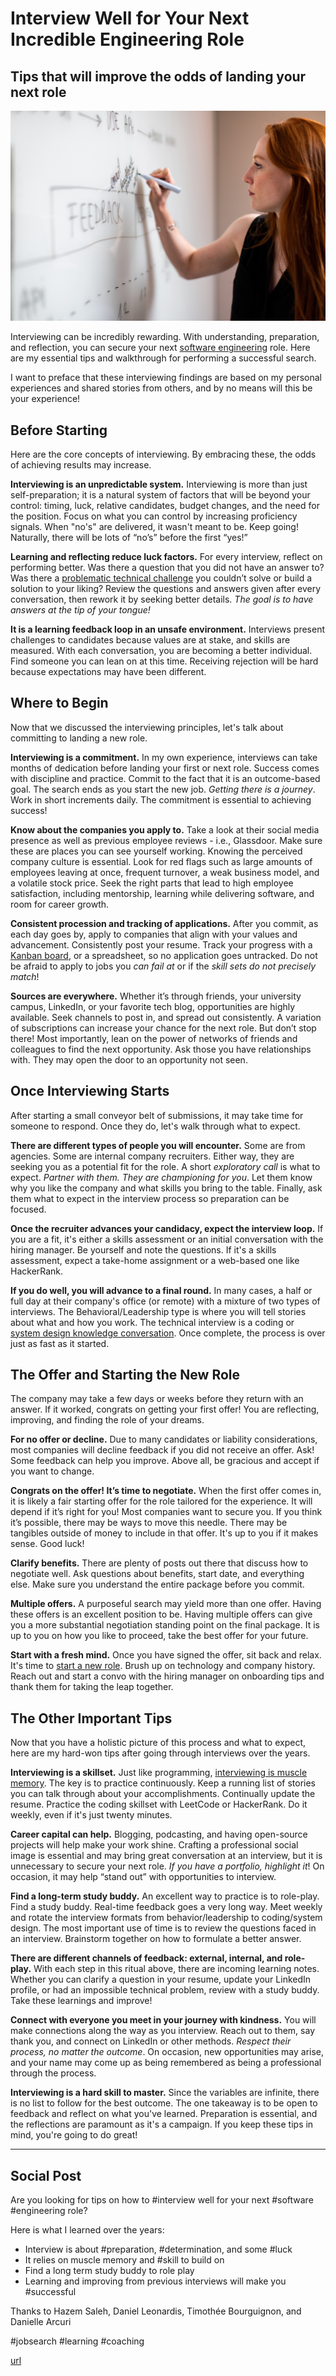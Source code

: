 # Interview Well for Your Next Incredible Engineering Role
## Tips that will improve the odds of landing your next role

![Photo: ThisisEngineering RAEng/Unsplash](images/39-01.jpeg)

Interviewing can be incredibly rewarding. With understanding, preparation, and reflection, you can secure your next [software engineering](https://dev.to/solidi/what-is-a-software-engineer-anyway-3fb2) role. Here are my essential tips and walkthrough for performing a successful search.

I want to preface that these interviewing findings are based on my personal experiences and shared stories from others, and by no means will this be your experience!

## Before Starting

Here are the core concepts of interviewing. By embracing these, the odds of achieving results may increase.

**Interviewing is an unpredictable system.** Interviewing is more than just self-preparation; it is a natural system of factors that will be beyond your control: timing, luck, relative candidates, budget changes, and the need for the position. Focus on what you can control by increasing proficiency signals. When "no's" are delivered, it wasn't meant to be. Keep going! Naturally, there will be lots of “no’s” before the first “yes!”

**Learning and reflecting reduce luck factors.** For every interview, reflect on performing better. Was there a question that you did not have an answer to? Was there a [problematic technical challenge](https://medium.com/free-code-camp/how-to-organize-your-thoughts-on-the-whiteboard-and-crush-your-technical-interview-b668de4e6941) you couldn’t solve or build a solution to your liking? Review the questions and answers given after every conversation, then rework it by seeking better details. *The goal is to have answers at the tip of your tongue!*

**It is a learning feedback loop in an unsafe environment.** Interviews present challenges to candidates because values are at stake, and skills are measured. With each conversation, you are becoming a better individual. Find someone you can lean on at this time. Receiving rejection will be hard because expectations may have been different. 

## Where to Begin

Now that we discussed the interviewing principles, let's talk about committing to landing a new role.

**Interviewing is a commitment.** In my own experience, interviews can take months of dedication before landing your first or next role. Success comes with discipline and practice. Commit to the fact that it is an outcome-based goal. The search ends as you start the new job. *Getting there is a journey*. Work in short increments daily. The commitment is essential to achieving success!

**Know about the companies you apply to.** Take a look at their social media presence as well as previous employee reviews - i.e., Glassdoor.  Make sure these are places you can see yourself working. Knowing the perceived company culture is essential. Look for red flags such as large amounts of employees leaving at once, frequent turnover, a weak business model, and a volatile stock price. Seek the right parts that lead to high employee satisfaction, including mentorship, learning while delivering software, and room for career growth.

**Consistent procession and tracking of applications.** After you commit, as each day goes by, apply to companies that align with your values and advancement. Consistently post your resume. Track your progress with a [Kanban board](https://en.wikipedia.org/wiki/Kanban_board), or a spreadsheet, so no application goes untracked. Do not be afraid to apply to jobs you *can fail at* or if the *skill sets do not precisely match*!

**Sources are everywhere.** Whether it’s through friends, your university campus, LinkedIn, or your favorite tech blog, opportunities are highly available. Seek channels to post in, and spread out consistently. A variation of subscriptions can increase your chance for the next role. But don’t stop there! Most importantly, lean on the power of networks of friends and colleagues to find the next opportunity. Ask those you have relationships with. They may open the door to an opportunity not seen.

## Once Interviewing Starts

After starting a small conveyor belt of submissions, it may take time for someone to respond. Once they do, let's walk through what to expect.

**There are different types of people you will encounter.** Some are from agencies. Some are internal company recruiters. Either way, they are seeking you as a potential fit for the role. A short *exploratory call* is what to expect. *Partner with them. They are championing for you*. Let them know why you like the company and what skills you bring to the table. Finally, ask them what to expect in the interview process so preparation can be focused.

**Once the recruiter advances your candidacy, expect the interview loop.** If you are a fit, it's either a skills assessment or an initial conversation with the hiring manager. Be yourself and note the questions. If it's a skills assessment, expect a take-home assignment or a web-based one like HackerRank.

**If you do well, you will advance to a final round.** In many cases, a half or full day at their company's office (or remote) with a mixture of two types of interviews. The Behavioral/Leadership type is where you will tell stories about what and how you work. The technical interview is a coding or [system design knowledge conversation](https://dataintensive.net/). Once complete, the process is over just as fast as it started.

## The Offer and Starting the New Role

The company may take a few days or weeks before they return with an answer. If it worked, congrats on getting your first offer! You are reflecting, improving, and finding the role of your dreams.

**For no offer or decline.** Due to many candidates or liability considerations, most companies will decline feedback if you did not receive an offer. Ask! Some feedback can help you improve. Above all, be gracious and accept if you want to change.

**Congrats on the offer! It’s time to negotiate.** When the first offer comes in, it is likely a fair starting offer for the role tailored for the experience. It will depend if it’s right for you! Most companies want to secure you. If you think it’s possible, there may be ways to move this needle. There may be tangibles outside of money to include in that offer. It's up to you if it makes sense. Good luck!

**Clarify benefits.** There are plenty of posts out there that discuss how to negotiate well. Ask questions about benefits, start date, and everything else. Make sure you understand the entire package before you commit.

**Multiple offers.** A purposeful search may yield more than one offer. Having these offers is an excellent position to be. Having multiple offers can give you a more substantial negotiation standing point on the final package. It is up to you on how you like to proceed, take the best offer for your future.

**Start with a fresh mind.** Once you have signed the offer, sit back and relax. It's time to [start a new role](https://dev.to/solidi/be-amazing-in-your-new-engineering-role-1klc). Brush up on technology and company history. Reach out and start a convo with the hiring manager on onboarding tips and thank them for taking the leap together.

## The Other Important Tips

Now that you have a holistic picture of this process and what to expect, here are my hard-won tips after going through interviews over the years.

**Interviewing is a skillset.** Just like programming, [interviewing is muscle memory](https://medium.com/swlh/the-one-about-software-engineering-interviewing-6f126e3a3171). The key is to practice continuously. Keep a running list of stories you can talk through about your accomplishments. Continually update the resume. Practice the coding skillset with LeetCode or HackerRank. Do it weekly, even if it's just twenty minutes.

**Career capital can help.** Blogging, podcasting, and having open-source projects will help make your work shine. Crafting a professional social image is essential and may bring great conversation at an interview, but it is unnecessary to secure your next role. *If you have a portfolio, highlight it*! On occasion, it may help “stand out” with opportunities to interview.

**Find a long-term study buddy.** An excellent way to practice is to role-play. Find a study buddy. Real-time feedback goes a very long way. Meet weekly and rotate the interview formats from behavior/leadership to coding/system design. The most important use of time is to review the questions faced in an interview. Brainstorm together on how to formulate a better answer.

**There are different channels of feedback: external, internal, and role-play.** With each step in this ritual above, there are incoming learning notes. Whether you can clarify a question in your resume, update your LinkedIn profile, or had an impossible technical problem, review with a study buddy. Take these learnings and improve! 

**Connect with everyone you meet in your journey with kindness.** You will make connections along the way as you interview. Reach out to them, say thank you, and connect on LinkedIn or other methods. *Respect their process, no matter the outcome*. On occasion, new opportunities may arise, and your name may come up as being remembered as being a professional through the process.

**Interviewing is a hard skill to master.** Since the variables are infinite, there is no list to follow for the best outcome. The one takeaway is to be open to feedback and reflect on what you've learned. Preparation is essential, and the reflections are paramount as it's a campaign. If you keep these tips in mind, you're going to do great!

---

## Social Post

Are you looking for tips on how to #interview well for your next #software #engineering role?

Here is what I learned over the years:

- Interview is about #preparation, #determination, and some #luck
- It relies on muscle memory and #skill to build on
- Find a long term study buddy to role play
- Learning and improving from previous interviews will make you #successful

Thanks to Hazem Saleh, Daniel Leonardis, Timothée Bourguignon, and Danielle Arcuri

#jobsearch #learning #coaching 

[url](https://levelup.gitconnected.com/interview-well-for-your-next-incredible-engineering-role-a5513e6596ae?source=friends_link&sk=fd06c4775ff3e9d912be078e6854c64f)
